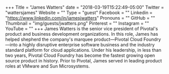 +++
Title = "James Watters"
date = "2018-03-19T15:22:49-05:00"
Twitter = "wattersjames"
Website = ""
Type = "guest"
Facebook = ""
Linkedin = "https://www.linkedin.com/in/jamesjwatters"
Pronouns = ""
GitHub = ""
Thumbnail = "img/guests/jwatters.png"
Pinterest = ""
Instagram = ""
YouTube = ""
+++
James Watters is the senior vice president of Pivotal's product and business development organizations. In this role, James has helped shepherd the company's marquee product—Pivotal Cloud Foundry—into a highly disruptive enterprise software business and the industry standard platform for cloud applications. Under his leadership, in less than two years, Pivotal Cloud Foundry has become the fastest growing open source product in history. Prior to Pivotal, James served in leading product roles at VMware and Sun Microsystems.
